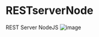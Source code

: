 # RESTserverNode
REST Server NodeJS
![image](https://user-images.githubusercontent.com/27173859/154401487-f3e9a16a-00f2-426c-b55a-3f7a40408ff2.png)
